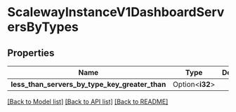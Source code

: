 # ScalewayInstanceV1DashboardServersByTypes

## Properties

Name | Type | Description | Notes
------------ | ------------- | ------------- | -------------
**less_than_servers_by_type_key_greater_than** | Option<**i32**> |  | [optional]

[[Back to Model list]](../README.md#documentation-for-models) [[Back to API list]](../README.md#documentation-for-api-endpoints) [[Back to README]](../README.md)


